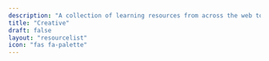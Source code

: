 ```yaml
---
description: "A collection of learning resources from across the web to help you skill up while at home"
title: "Creative"
draft: false
layout: "resourcelist"
icon: "fas fa-palette"
---
```

